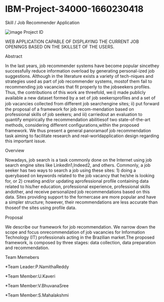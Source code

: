 # IBM-Project-34000-1660230418
Skill / Job Recommender Application

![image](https://user-images.githubusercontent.com/113303537/204016258-c7fd8fe5-0c31-45ac-b70e-c8640e3413d9.png)
Project ID

WEB APPLICATION CAPABLE OF DISPLAYING THE CURRENT JOB OPENINGS BASED ON THE SKILLSET OF THE USERS.

Abstract

In the last years, job recommender systems have become popular sincethey successfully reduce information overload by generating personal-ized job suggestions. Although in the literature exists a variety of tech-niques and strategies used as part of job recommender systems, mostof them fail to recommending job vacancies that ﬁt properly to the jobseekers proﬁles. Thus, the contributions of this work are threefold, we:i) made publicly available a new dataset formed by a set of job seekersproﬁles and a set of job vacancies collected from diﬀerent job searchengine sites; ii) put forward the proposal of a framework for job recom-mendation based on professional skills of job seekers; and iii) carriedout an evaluation to quantify empirically the recommendation abilitiesof two state-of-the-art methods, considering diﬀerent conﬁgurations,within the proposed framework. We thus present a general panoramaof job recommendation task aiming to facilitate research and real-worldapplication design regarding this important issue.

Overview

Nowadays, job search is a task commonly done on the Internet using job search engine sites like LinkedIn1,Indeed2, and others. Commonly, a job seeker has two ways to search a job using these sites: 1) doing a querybased on keywords related to the job vacancy that he/she is looking for, or 2) creating and/or updating aprofessional proﬁle containing data related to his/her education, professional experience, professional skills andother, and receive personalized job recommendations based on this data. Sites providing support to the formercase are more popular and have a simpler structure; however, their recommendations are less accurate than thoseof the sites using proﬁle data.

Proposal

We describe our framework for job recommendation. We narrow down the scope and focus onrecommendation of job vacancies for Information Technology (IT) professionals acting in the Brazilian market.The proposed framework, is composed by three stages: data collection, data preparation and recommendation.

Team Memebers

*Team Leader:P.NamithaReddy

*Team Member:U.Kaveri

*Team Member:V.BhuvanaSree

*Team Member:S.Mahalakshmi
